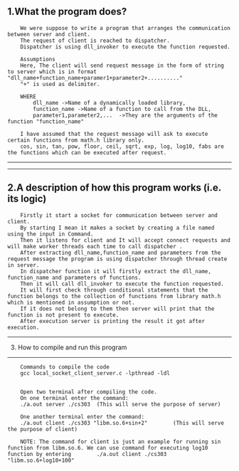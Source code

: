 1.What the program does?  
--------------------------

        We were suppose to write a program that arranges the communication between server and client.
        The request of client is reached to dispatcher.
        Dispatcher is using dll_invoker to execute the function requested.

        Assumptions
        Here, The client will send request message in the form of string to server which is in format "dll_name+function_name+paramer1+parameter2+.........."
        "+" is used as delimiter.

        WHERE   
            dll_name ->Name of a dynamically loaded library,
            function_name ->Name of a function to call from the DLL,
            parameter1,parameter2,...  ->They are the arguments of the function "function_name"

        I have assumed that the request message will ask to execute certain functions from math.h library only.
        cos, sin, tan, pow, floor, ceil, sqrt, exp, log, log10, fabs are the functions which can be executed after request.





-------------------------------------------------------------------------------------------------------------

------------------------------------------------------------
2.A description of how this program works (i.e. its logic)  
-------------------------------------------------------------
        Firstly it start a socket for communication between server and client. 
        By starting I mean it makes a socket by creating a file named using the input in Command.
        Then it listens for client and It will accept connect requests and will make worker threads each time to call dispatcher .
        After extracting dll_name,function_name and parameters from the request message the program is using dispatcher through thread create in server.
        In dispatcher function it will firstly extract the dll_name, function_name and parameters of functions.
        Then it will call dll_invoker to execute the function requested.
        It will first check through conditional statements that the function belongs to the collection of functions from library math.h which is mentioned in assumption or not.
        If it does not belong to them then server will print that the function is not present to execute.
        After execution server is printing the result it got after execution.


 
--------------------------------------------------------------------------------------------------------
3. How to compile and run this program  
----------------------------------------

        Commands to compile the code
        gcc local_socket_client_server.c -lpthread -ldl


        Open two terminal after compiling the code.
        On one terminal enter the command: 
        ./a.out server ./cs303  (This will serve the purpose of server)

        One another terminal enter the command: 
        ./a.out client ./cs303 "libm.so.6+sin+2"        (This will serve the purpose of client)  

        NOTE: The command for client is just an example for running sin function from libm.so.6. We can use command for executing log10 function by entering        ./a.out client ./cs303 "libm.so.6+log10+100" 



